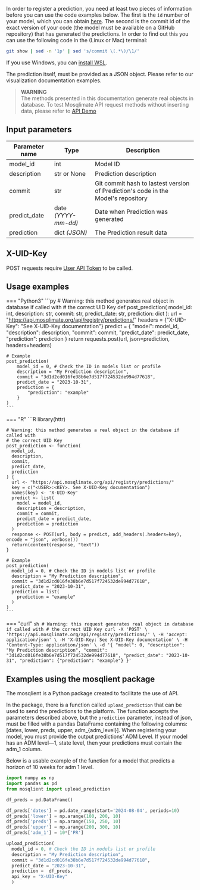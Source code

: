 In order to register a prediction, you need at least two pieces of information before you can use the code examples below. The first is the `id` number of your model, which you can obtain [here](https://api.mosqlimate.org/models/). The second is the commit id of the exact version of your code (the model must be available on a GitHub repository) that has generated the predictions. In order to find out this you can use the following code in the (Linux or Mac) terminal:

```bash
git show | sed -n '1p' | sed 's/commit \(.*\)/\1/'
``` 

If you use Windows, you can [install WSL](https://ubuntu.com/tutorials/install-ubuntu-on-wsl2-on-windows-11-with-gui-support#1-overview).

The prediction itself, must be provided as a JSON object. Please refer to our visualization documentation examples.

> **WARNING**  
> The methods presented in this documentation generate real objects in database. To test Mosqlimate API request methods without inserting data, please refer to [API Demo](https://api.mosqlimate.org/api/docs)

## Input parameters 
| Parameter name | Type | Description |
|--|--|--|
| model_id | int | Model ID | 
| description | str or None | Prediction description |
| commit | str | Git commit hash to lastest version of Prediction's code in the Model's repository |
| predict_date | date _(YYYY-mm-dd)_ | Date when Prediction was generated |
| prediction | dict _(JSON)_ | The Prediction result data |

## X-UID-Key
POST requests require [User API Token](uid-key.md) to be called.

## Usage examples

=== "Python3"
    ```py
    # Warning: this method generates real object in database if called with
    # the correct UID Key
    def post_prediction(
        model_id: int, 
        description: str, 
        commit: str, 
        predict_date: str, 
        prediction: dict
    ):
        url = "https://api.mosqlimate.org/api/registry/predictions/"
        headers = {"X-UID-Key": "See X-UID-Key documentation"}
        predict = {
            "model": model_id,
            "description": description,
            "commit": commit,
            "predict_date": predict_date,
            "prediction": prediction
        }
        return requests.post(url, json=prediction, headers=headers)


    # Example
    post_prediction(
        model_id = 0, # Check the ID in models list or profile
        description = "My Prediction description",
        commit = "3d1d2cd016fe38b6e7d517f724532de994d77618",
        predict_date = "2023-10-31",
        prediction = {
            "prediction": "example"
        }
    )
    ```

=== "R"
    ```R
    library(httr)

    # Warning: this method generates a real object in the database if called with
    # the correct UID Key
    post_prediction <- function(
      model_id,
      description,
      commit,
      predict_date,
      prediction
    ) {
      url <- "https://api.mosqlimate.org/api/registry/predictions/"
      key = c("<USER>:<KEY>. See X-UID-Key documentation")
      names(key) <- 'X-UID-Key'
      predict <- list(
        model = model_id,
        description = description,
        commit = commit,
        predict_date = predict_date,
        prediction = prediction
      )
      response <- POST(url, body = predict, add_headers(.headers=key),  encode = "json", verbose())
      return(content(response, "text"))
    }

    # Example
    post_prediction(
      model_id = 0, # Check the ID in models list or profile
      description = "My Prediction description",
      commit = "3d1d2cd016fe38b6e7d517f724532de994d77618",
      predict_date = "2023-10-31",
      prediction = list(
        prediction = "example"
      )
    )
    ```

=== "curl"
    ```sh
    # Warning: this request generates real object in database if called with
    # the correct UID Key
    curl -X 'POST' \
      'https://api.mosqlimate.org/api/registry/predictions/' \
      -H 'accept: application/json' \
      -H 'X-UID-Key: See X-UID-Key documentation' \
      -H 'Content-Type: application/json' \
      -d '{
      "model": 0,
      "description": "My Prediction description",
      "commit": "3d1d2cd016fe38b6e7d517f724532de994d77618",
      "predict_date": "2023-10-31",
      "prediction": {"prediction": "example"}
    }'   
    ```

## Examples using the mosqlient package

The mosqlient is a Python package created to facilitate the use of API. 

In the package, there is a function called `upload_prediction` that can be used to send the predictions to the platform. The function accepts the parameters described above, but the `prediction` parameter, instead of json, must be filled with a pandas DataFrame containing the following columns: [dates, lower, preds, upper, adm_{adm_level}]. When registering your model, you must provide the output predictions' ADM Level. If your model has an ADM level—1, state level, then your predictions must contain the adm_1 column.

Below is a usable example of the function for a model that predicts a horizon of 10 weeks for adm 1 level.
```py
import numpy as np 
import pandas as pd 
from mosqlient import upload_prediction

df_preds = pd.DataFrame()

df_preds['dates'] = pd.date_range(start='2024-08-04', periods=10)
df_preds['lower'] = np.arange(100, 200, 10)
df_preds['preds'] = np.arange(150, 250, 10)
df_preds['upper'] = np.arange(200, 300, 10)
df_preds['adm_1'] = 10*['PR']

upload_prediction(
  model_id = 0, # Check the ID in models list or profile
  description = "My Prediction description",
  commit = "3d1d2cd016fe38b6e7d517f724532de994d77618",
  predict_date = "2023-10-31",
  prediction =  df_preds,
  api_key = "X-UID-Key"
  )
```
